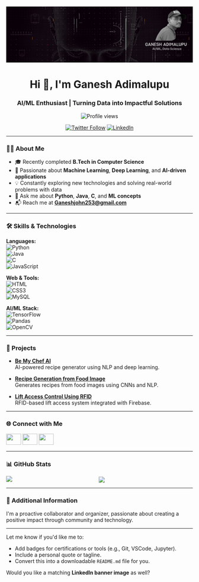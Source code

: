 ![banner](https://github.com/GaneshAdimalupu/GaneshAdimalupu/blob/main/banner.png)

<h1 align="center">Hi 👋, I'm Ganesh Adimalupu</h1>
<h3 align="center">AI/ML Enthusiast | Turning Data into Impactful Solutions</h3>

<p align="center">
  <img src="https://komarev.com/ghpvc/?username=ganeshadimalupu&label=Profile%20Views&color=0e75b6&style=flat" alt="Profile views" />
</p>

<p align="center">
  <a href="https://twitter.com/john56247240"><img src="https://img.shields.io/twitter/follow/john56247240?logo=twitter&style=for-the-badge" alt="Twitter Follow" /></a>
  <a href="https://linkedin.com/in/ganesh-adimalupu"><img src="https://img.shields.io/badge/LinkedIn-GaneshAdimalupu-blue?style=for-the-badge&logo=linkedin" alt="LinkedIn" /></a>
</p>

---

### 👨‍🎓 About Me

- 🎓 Recently completed **B.Tech in Computer Science**  
- 🤖 Passionate about **Machine Learning**, **Deep Learning**, and **AI-driven applications**  
- 💡 Constantly exploring new technologies and solving real-world problems with data  
- 💬 Ask me about **Python**, **Java**, **C**, and **ML concepts**  
- 📬 Reach me at **Ganeshjohn253@gmail.com**

---

### 🛠️ Skills & Technologies

**Languages:**  
![Python](https://img.shields.io/badge/-Python-3776AB?logo=python&logoColor=white&style=flat)  
![Java](https://img.shields.io/badge/-Java-007396?logo=java&logoColor=white&style=flat)  
![C](https://img.shields.io/badge/-C-00599C?logo=c&logoColor=white&style=flat)  
![JavaScript](https://img.shields.io/badge/-JavaScript-F7DF1E?logo=javascript&logoColor=black&style=flat)

**Web & Tools:**  
![HTML](https://img.shields.io/badge/-HTML5-E34F26?logo=html5&logoColor=white&style=flat)  
![CSS3](https://img.shields.io/badge/-CSS3-1572B6?logo=css3&logoColor=white&style=flat)  
![MySQL](https://img.shields.io/badge/-MySQL-4479A1?logo=mysql&logoColor=white&style=flat)

**AI/ML Stack:**  
![TensorFlow](https://img.shields.io/badge/-TensorFlow-FF6F00?logo=tensorflow&logoColor=white&style=flat)  
![Pandas](https://img.shields.io/badge/-Pandas-150458?logo=pandas&logoColor=white&style=flat)  
![OpenCV](https://img.shields.io/badge/-OpenCV-5C3EE8?logo=opencv&logoColor=white&style=flat)

---

### 🚀 Projects

- **[Be My Chef AI](https://github.com/GaneshAdimalupu/Be-My-Chef)**  
  AI-powered recipe generator using NLP and deep learning.

- **[Recipe Generation from Food Image](https://github.com/GaneshAdimalupu/Recipe-Generation-from-Food-Image)**  
  Generates recipes from food images using CNNs and NLP.

- **[Lift Access Control Using RFID](https://github.com/GaneshAdimalupu/Lift-Access-Control)**  
  RFID-based lift access system integrated with Firebase.

---

### 🌐 Connect with Me

<p>
  <a href="https://twitter.com/john56247240"><img src="https://raw.githubusercontent.com/rahuldkjain/github-profile-readme-generator/master/src/images/icons/Social/twitter.svg" height="30" width="40" /></a>
  <a href="https://linkedin.com/in/ganesh-adimalupu"><img src="https://raw.githubusercontent.com/rahuldkjain/github-profile-readme-generator/master/src/images/icons/Social/linked-in-alt.svg" height="30" width="40" /></a>
  <a href="https://instagram.com/g._.a_n_e_s._.h"><img src="https://raw.githubusercontent.com/rahuldkjain/github-profile-readme-generator/master/src/images/icons/Social/instagram.svg" height="30" width="40" /></a>
</p>

---

### 📊 GitHub Stats

<p>
  <img align="left" src="https://github-readme-stats.vercel.app/api/top-langs/?username=ganeshadimalupu&layout=compact&theme=default" width="250" />
</p>

<p>
  <img align="center" src="https://github-readme-stats.vercel.app/api?username=ganeshadimalupu&show_icons=true&theme=default" />
</p>

---

### 🎯 Additional Information

I'm a proactive collaborator and organizer, passionate about creating a positive impact through community and technology.

---

Let me know if you'd like me to:

- Add badges for certifications or tools (e.g., Git, VSCode, Jupyter).
- Include a personal quote or tagline.
- Convert this into a downloadable `README.md` file for you.

Would you like a matching **LinkedIn banner image** as well?
